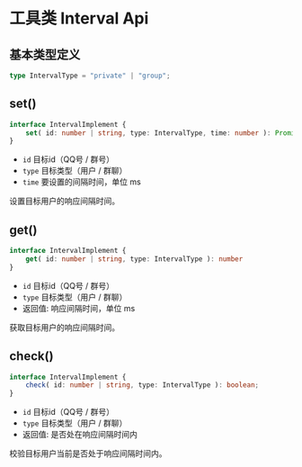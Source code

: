 # 工具类 Interval Api

## 基本类型定义

```ts
type IntervalType = "private" | "group";
```

## set()

```ts
interface IntervalImplement {
    set( id: number | string, type: IntervalType, time: number ): Promise<void>
}
```

- `id` 目标id（QQ号 / 群号）
- `type` 目标类型（用户 / 群聊）
- `time` 要设置的间隔时间，单位 ms

设置目标用户的响应间隔时间。

## get()

```ts
interface IntervalImplement {
    get( id: number | string, type: IntervalType ): number
}
```

- `id` 目标id（QQ号 / 群号）
- `type` 目标类型（用户 / 群聊）
- 返回值: 响应间隔时间，单位 ms

获取目标用户的响应间隔时间。

## check()

```ts
interface IntervalImplement {
    check( id: number | string, type: IntervalType ): boolean;
}
```

- `id` 目标id（QQ号 / 群号）
- `type` 目标类型（用户 / 群聊）
- 返回值: 是否处在响应间隔时间内

校验目标用户当前是否处于响应间隔时间内。